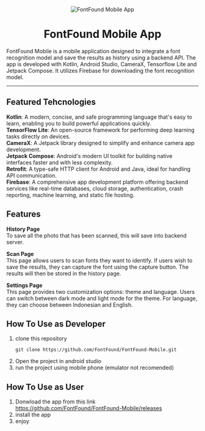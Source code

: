 <p align="center">
  <img src="https://res.cloudinary.com/dyg5rtwwe/image/upload/v1733753082/rhwrs4hfyeifxivof3oy.png" alt="FontFound Mobile App">
</p>

<h1 align="center">FontFound Mobile App</h1>

FontFound Mobile is a mobile application designed to integrate a font recognition model and save the results as history using a backend API. The app is developed with Kotlin, Android Studio, CameraX, Tensorflow Lite and Jetpack Compose. It utilizes Firebase for downloading the font recognition model.

---

## Featured Tehcnologies

**Kotlin**: A modern, concise, and safe programming language that's easy to learn, enabling you to build powerful applications quickly.  
**TensorFlow Lite**: An open-source framework for performing deep learning tasks directly on devices.  
**CameraX**: A Jetpack library designed to simplify and enhance camera app development.  
**Jetpack Compose**: Android's modern UI toolkit for building native interfaces faster and with less complexity.  
**Retrofit**: A type-safe HTTP client for Android and Java, ideal for handling API communication.  
**Firebase**: A comprehensive app development platform offering backend services like real-time databases, cloud storage, authentication, crash reporting, machine learning, and static file hosting.  

## Features

**History Page** <br>
To save all the photo that has been scanned, this will save into backend server.

**Scan Page** <br>
This page allows users to scan fonts they want to identify. If users wish to save the results, they can capture the font using the capture button. The results will then be stored in the history page.

**Settings Page** <br>
This page provides two customization options: theme and language. Users can switch between dark mode and light mode for the theme. For language, they can choose between Indonesian and English.

## How To Use as Developer

1. clone this repository
   ```
   git clone https://github.com/FontFound/FontFound-Mobile.git
   ```
2. Open the project in android studio
3. run the project using mobile phone (emulator not recomended)

## How To Use as User

1. Donwload the app from this link https://github.com/FontFound/FontFound-Mobile/releases
2. install the app
3. enjoy
